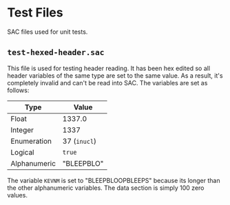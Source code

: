 # Test Files

SAC files used for unit tests.

## `test-hexed-header.sac`

This file is used for testing header reading. It has been hex edited so all
header variables of the same type are set to the same value. As a result, it's
completely invalid and can't be read into SAC. The variables are set as follows:

| Type         | Value        |
|--------------|--------------|
| Float        | 1337.0       |
| Integer      | 1337         |
| Enumeration  | 37 (`inucl`) |
| Logical      | `true`       |
| Alphanumeric | "BLEEPBLO"   |

The variable `KEVNM` is set to "BLEEPBLOOPBLEEPS" because its longer than the
other alphanumeric variables. The data section is simply 100 zero values.
